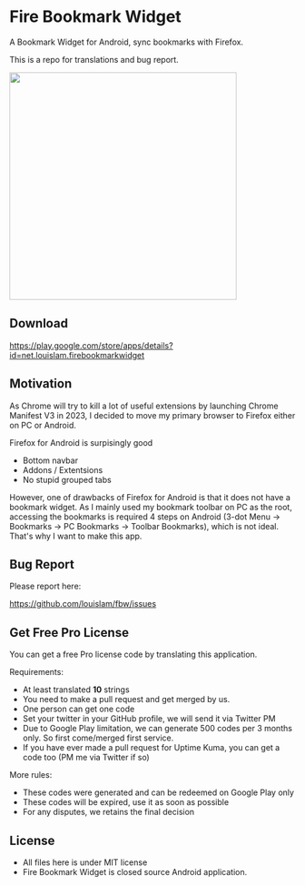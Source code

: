 # Fire Bookmark Widget

A Bookmark Widget for Android, sync bookmarks with Firefox.

This is a repo for translations and bug report.


<img src="https://repository-images.githubusercontent.com/569195349/c4fa19aa-379d-4cc0-8791-5344fb03860f" width="400" />

## Download

https://play.google.com/store/apps/details?id=net.louislam.firebookmarkwidget

## Motivation

As Chrome will try to kill a lot of useful extensions by launching Chrome Manifest V3 in 2023, I decided to move my primary browser to Firefox either on PC or Android.

Firefox for Android is surpisingly good

- Bottom navbar
- Addons / Extentsions
- No stupid grouped tabs

However, one of drawbacks of Firefox for Android is that it does not have a bookmark widget. As I mainly used my bookmark toolbar on PC as the root, accessing the bookmarks is required 4 steps on Android (3-dot Menu -> Bookmarks -> PC Bookmarks -> Toolbar Bookmarks), which is not ideal. That's why I want to make this app. 


## Bug Report

Please report here:

https://github.com/louislam/fbw/issues

## Get Free Pro License

You can get a free Pro license code by translating this application.

Requirements:
- At least translated __10__ strings
- You need to make a pull request and get merged by us.
- One person can get one code
- Set your twitter in your GitHub profile, we will send it via Twitter PM
- Due to Google Play limitation, we can generate 500 codes per 3 months only. So first come/merged first service. 
- If you have ever made a pull request for Uptime Kuma, you can get a code too (PM me via Twitter if so)

More rules:
- These codes were generated and can be redeemed on Google Play only
- These codes will be expired, use it as soon as possible
- For any disputes, we retains the final decision

## License

- All files here is under MIT license
- Fire Bookmark Widget is closed source Android application.

